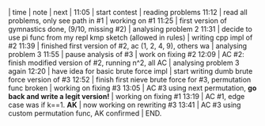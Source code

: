 | time | note | next |
11:05 | start contest | reading problems
11:12 | read all problems, only see path in #1 | working on #1
11:25 | first version of gymnastics done, (9/10, missing #2) | analysing problem 2
11:31 | decide to use pi func from my repl kmp sketch (allowed in rules) | writing cpp impl of #2
11:39 | finished first version of #2, ac (1, 2, 4, 9), others wa | analysing problem 3
11:55 | pause analysis of #3 | work on fixing #2 
12:09 | AC #2: finish modified version of #2, running n^2, all AC | analysing problem 3 again
12:20 | have idea for basic brute force impl | start writing dumb brute force version of #3
12:52 | finish first nieve brute force for #3, permutation func broken | working on fixing #3
13:05 | AC #3 using next permutation, **go back and write a legit version!** | working on fixing #1
13:19 | AC #1, edge case was if k==1. **AK** | now working on rewriting #3
13:41 | AC #3 using custom permutation func, AK confirmed | END.
